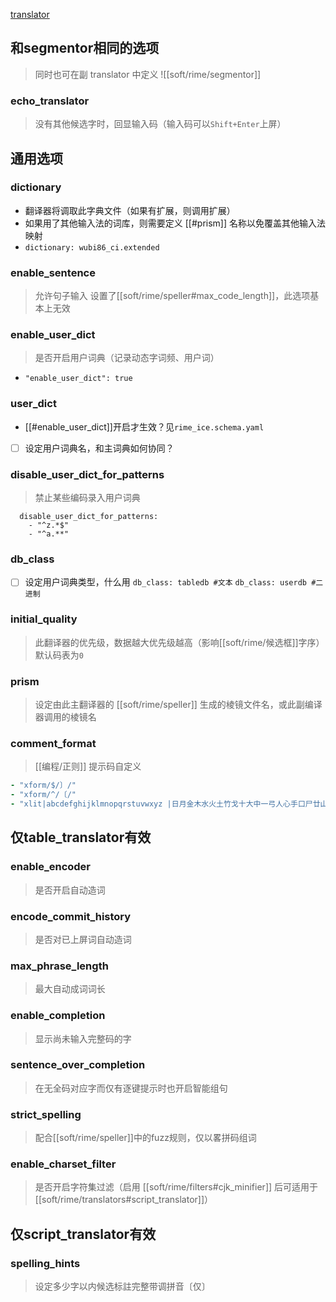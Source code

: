 [translator](https://github.com/LEOYoon-Tsaw/Rime_collections/blob/master/Rime_description.md#三translator)

## 和segmentor相同的选项
> 同时也可在副 translator 中定义
![[soft/rime/segmentor]]
### echo_translator
> 没有其他候选字时，回显输入码（输入码可以`Shift+Enter`上屏）

## 通用选项

### dictionary
- 翻译器将调取此字典文件（如果有扩展，则调用扩展）
- 如果用了其他输入法的词库，则需要定义 [[#prism]] 名称以免覆盖其他输入法映射
- `dictionary: wubi86_ci.extended`

### enable_sentence
> 允许句子输入
设置了[[soft/rime/speller#max_code_length]]，此选项基本上无效

### enable_user_dict
> 是否开启用户词典（记录动态字词频、用户词）
- `"enable_user_dict": true`
### user_dict
- [[#enable_user_dict]]开启才生效？见`rime_ice.schema.yaml`
- [ ] 设定用户词典名，和主词典如何协同？
### disable_user_dict_for_patterns
> 禁止某些编码录入用户词典
```
  disable_user_dict_for_patterns:
    - "^z.*$"
    - "^a.**"
```

### db_class
- [ ] 设定用户词典类型，什么用
`db_class: tabledb #文本`
`db_class: userdb #二进制`

### initial_quality
> 此翻译器的优先级，数据越大优先级越高（影响[[soft/rime/候选框]]字序）
> 默认码表为`0`

### prism
> 设定由此主翻译器的 [[soft/rime/speller]] 生成的棱镜文件名，或此副编译器调用的棱镜名

### comment_format
> [[编程/正则]]
提示码自定义
```yaml
- "xform/$/〕/"
- "xform/^/〔/"
- "xlit|abcdefghijklmnopqrstuvwxyz |日月金木水火土竹戈十大中一弓人心手口尸廿山女田止卜片、|"
```

## 仅table_translator有效
### enable_encoder
> 是否开启自动造词
### encode_commit_history
> 是否对已上屏词自动造词
### max_phrase_length
> 最大自动成词词长
### enable_completion
> 显示尚未输入完整码的字
### sentence_over_completion
> 在无全码对应字而仅有逐键提示时也开启智能组句
### strict_spelling
> 配合[[soft/rime/speller]]中的fuzz规则，仅以畧拼码组词
### enable_charset_filter
> 是否开启字符集过滤（启用 [[soft/rime/filters#cjk_minifier]] 后可适用于 [[soft/rime/translators#script_translator]]）

## 仅script_translator有效
### spelling_hints
> 设定多少字以内候选标註完整带调拼音〔仅〕
